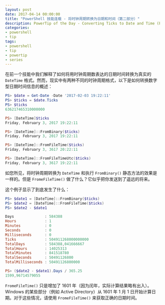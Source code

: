 ```yaml
---
layout: post
date: 2017-04-14 00:00:00
title: "PowerShell 技能连载 - 将时钟周期转换为日期和时间（第二部分）"
description: PowerTip of the Day - Converting Ticks to Date and Time (Part 2)
categories:
- powershell
- tip
tags:
- powershell
- tip
- powertip
- series
---
```

在前一个技能中我们解释了如何将用时钟周期数表达的日期时间转换为真实的 `DateTime` 格式。然而，现实中有两种不同的时钟周期格式，以下是如何转换数字型日期时间信息的概述：

```powershell
PS> $date = Get-Date -Date '2017-02-03 19:22:11'
PS> $ticks = $date.Ticks
PS> $ticks
636217465310000000

PS> [DateTime]$ticks
Friday, February 3, 2017 19:22:11

PS> [DateTime]::FromBinary($ticks)
Friday, February 3, 2017 19:22:11

PS> [DateTime]::FromFileTime($ticks)
Friday, February 3, 3617 20:22:11

PS> [DateTime]::FromFileTimeUtc($ticks)
Friday, February 3, 3617 19:22:11
```

如您所见，将时钟周期转换为 `DateTime` 和执行 `FromBinary()` 静态方法的效果是一样的。但是 `FromeFileTime()` 做了什么？它似乎把你发送到了遥远的将来。

这个例子显示了到底发生了什么：

```powershell
PS> $date1 = [DateTime]::FromBinary($ticks)
PS> $date2 = [DateTime]::FromFileTime($ticks)
PS> $date2 - $date1

Days              : 584388
Hours             : 1
Minutes           : 0
Seconds           : 0
Milliseconds      : 0
Ticks             : 504911268000000000
TotalDays         : 584388,041666667
TotalHours        : 14025313
TotalMinutes      : 841518780
TotalSeconds      : 50491126800
TotalMilliseconds : 50491126800000

PS> ($date2 - $date1).Days / 365.25
1599,96714579055
```

`FromeFileTime()` 只是增加了 1601 年（因为闰年，实际计算结果略有出入）。Windows 的某些部分（例如 Active Directory）从 1601 年 1 月 1 日开始计算日期。对于这些情况，请使用 `FromeFileTime()` 来获取正确的日期时间。

<!--本文国际来源：[Converting Ticks to Date and Time (Part 2)](http://community.idera.com/powershell/powertips/b/tips/posts/converting-ticks-to-date-and-time-part-2)-->
